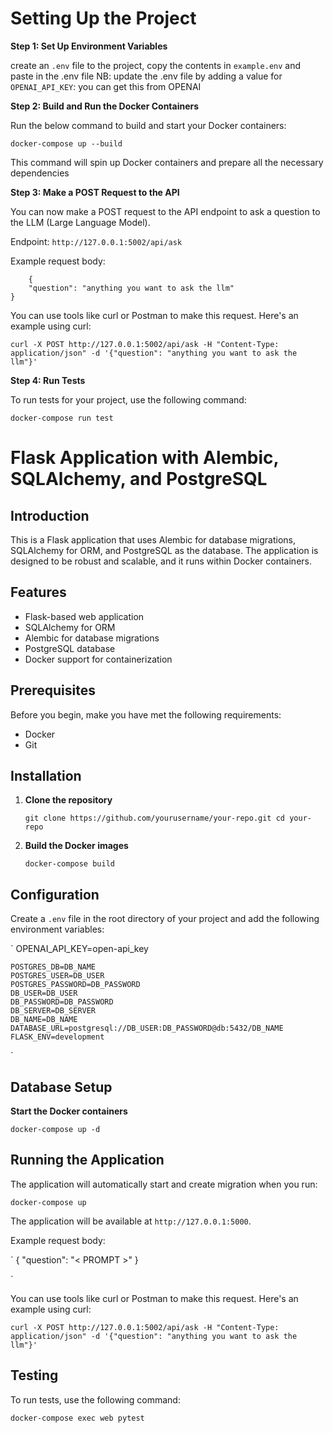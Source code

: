 # Setting Up the Project


**Step 1: Set Up Environment Variables**

create an `.env` file to the project, copy the contents in `example.env`
and paste in the .env file
NB: update the .env file by adding a value for `OPENAI_API_KEY`: you can get this from OPENAI



**Step 2: Build and Run the Docker Containers**

Run the below command to build and start your Docker containers:

`docker-compose up --build`

This command will spin up Docker containers and prepare all the necessary dependencies




**Step 3: Make a POST Request to the API**

You can now make a POST request to the API endpoint to ask a question to the LLM (Large Language Model).

Endpoint: `http://127.0.0.1:5002/api/ask`

Example request body:

```
    {
    "question": "anything you want to ask the llm"
}

```

You can use tools like curl or Postman to make this request. Here's an example using curl:

`
    curl -X POST http://127.0.0.1:5002/api/ask -H "Content-Type: application/json" -d '{"question": "anything you want to ask the llm"}'
`



**Step 4: Run Tests**

To run tests for your project, use the following command:

  `docker-compose run test`







# Flask Application with Alembic, SQLAlchemy, and PostgreSQL

## Introduction

This is a Flask application that uses Alembic for database migrations, SQLAlchemy for ORM, and PostgreSQL as the database. The application is designed to be robust and scalable, and it runs within Docker containers.

## Features

- Flask-based web application
- SQLAlchemy for ORM
- Alembic for database migrations
- PostgreSQL database
- Docker support for containerization

## Prerequisites

Before you begin, make you have met the following requirements:

- Docker
- Git

## Installation

1. **Clone the repository**

   `
   git clone https://github.com/yourusername/your-repo.git
   cd your-repo
   `

2. **Build the Docker images**

   `
   docker-compose build
   `

## Configuration

Create a `.env` file in the root directory of your project and add the following environment variables:

`
    OPENAI_API_KEY=open-api_key

    POSTGRES_DB=DB_NAME
    POSTGRES_USER=DB_USER
    POSTGRES_PASSWORD=DB_PASSWORD
    DB_USER=DB_USER
    DB_PASSWORD=DB_PASSWORD
    DB_SERVER=DB_SERVER
    DB_NAME=DB_NAME
    DATABASE_URL=postgresql://DB_USER:DB_PASSWORD@db:5432/DB_NAME
    FLASK_ENV=development

`

## Database Setup

**Start the Docker containers**

   `
   docker-compose up -d
   `

## Running the Application

The application will automatically start and create migration
when you run:

`
docker-compose up
`

The application will be available at `http://127.0.0.1:5000`.

Example request body:

`
    {
    "question": "< PROMPT >"
    }

`

You can use tools like curl or Postman to make this request. Here's an example using curl:

`
    curl -X POST http://127.0.0.1:5002/api/ask -H "Content-Type: application/json" -d '{"question": "anything you want to ask the llm"}'
`


## Testing

To run tests, use the following command:

`
docker-compose exec web pytest
`

